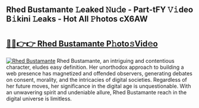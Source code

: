 ## Rhed Bustamante 𝙻eaked 𝙽u𝚍e - Part-tFY 𝚅𝚒deo B𝚒kini 𝙻eaks - Hot All 𝙿hotos cX6AW

# <h2><a href="http://ld1v6r.urlbe.top/?page=Rhed+Bustamante">🔗🔗👉👉 Rhed Bustamante P𝚑oto𝚜Vid𝚎o</a></h2>

[![Rhed Bustamante](https://i.imgur.com/eBuTRDB.gif)](http://ld1v6r.urlbe.top/?page=Rhed+Bustamante)
Rhed Bustamante, an intriguing and contentious character, eludes easy definition. Her unorthodox approach to building a web presence has magnetized and offended observers, generating debates on consent, morality, and the intricacies of digital societies. Regardless of her future moves, her significance in the digital age is unquestionable. With an unwavering spirit and undeniable allure, Rhed Bustamante reach in the digital universe is limitless.
